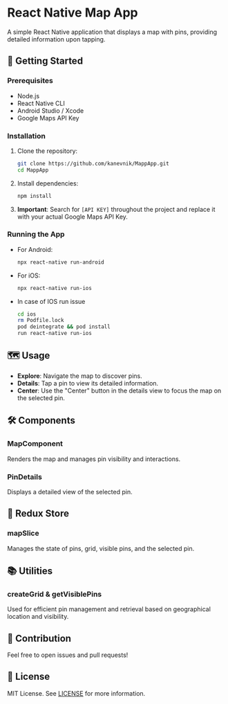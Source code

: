 # React Native Map App

A simple React Native application that displays a map with pins, providing detailed information upon tapping.

## 🚀 Getting Started

### Prerequisites

- Node.js
- React Native CLI
- Android Studio / Xcode
- Google Maps API Key

### Installation

1. Clone the repository:
   ```sh
   git clone https://github.com/kanevnik/MappApp.git
   cd MappApp
   ```
2. Install dependencies:
   ```sh
   npm install
   ```
3. **Important**: Search for `[API KEY]` throughout the project and replace it with your actual Google Maps API Key.

### Running the App

- For Android:
  ```sh
  npx react-native run-android
  ```
- For iOS:
  ```sh
  npx react-native run-ios
  ```

- In case of IOS run issue

   ```sh
   cd ios
   rm Podfile.lock
   pod deintegrate && pod install
   run react-native run-ios
   ```

## 🗺️ Usage

- **Explore**: Navigate the map to discover pins.
- **Details**: Tap a pin to view its detailed information.
- **Center**: Use the "Center" button in the details view to focus the map on the selected pin.

## 🛠️ Components

### MapComponent

Renders the map and manages pin visibility and interactions.

### PinDetails

Displays a detailed view of the selected pin.

## 🔄 Redux Store

### mapSlice

Manages the state of pins, grid, visible pins, and the selected pin.

## 📚 Utilities

### createGrid & getVisiblePins

Used for efficient pin management and retrieval based on geographical location and visibility.

## 🤝 Contribution

Feel free to open issues and pull requests!

## 📜 License

MIT License. See [LICENSE](LICENSE) for more information.

